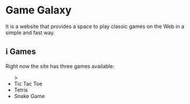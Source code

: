 # Game Galaxy

It is a website that provides a space to play classic games on the Web in a simple and fast way.

## ℹ️ Games
Right now the site has three games available:

<ul>>
  <li>
    Tic Tac Toe
  </li>
  <li>
    Tetris
  </li>
  <li>
    Snake Game
  </li>
</ul>
